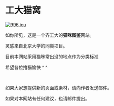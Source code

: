 # 工大猫窝

[![996.icu](https://img.shields.io/badge/link-996.icu-red.svg)](https://996.icu)

如你所见，这是一个齐工大的**猫咪图鉴**网站。<br/>

灵感来自北京大学的同类项目。<br/>

目前本网站采用猫咪常出没的地点作为分类标准<br/>

希望各位撸猫愉快 ^ ^ <br/>

<br/>

如果大家想提供新的页面或素材，请向作者发送邮件。

如果对本网站有任何建议，也请邮件提出。
